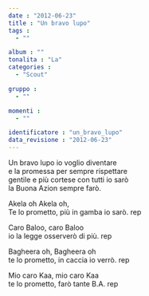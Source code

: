 ```yaml
---
date : "2012-06-23"
title : "Un bravo lupo"
tags : 
  - ""

album : ""
tonalita : "La"
categories : 
  - "Scout"

gruppo : 
  - ""

momenti : 
  - ""

identificatore : "un_bravo_lupo"
data_revisione : "2012-06-23"
---
```

  
  
Un bravo lupo io voglio diventare  
e la promessa per sempre rispettare  
gentile e più cortese con tutti io sarò  
la Buona Azion sempre farò.  
  
  
Akela oh Akela oh,   
Te lo prometto, più in gamba io sarò. rep  
  
  
  
Caro Baloo, caro Baloo  
io la legge osserverò di più. rep  
  
  
  
Bagheera oh, Bagheera oh  
te lo prometto, in caccia io verrò. rep  
  
  
  
Mio caro Kaa, mio caro Kaa  
te lo prometto, farò tante B.A. rep  
  
  
  
